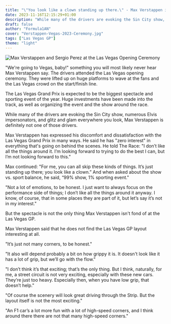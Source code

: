 ```yaml
---
title: "\"You look like a clown standing up there.\" - Max Verstappen is not happy with the Las Vegas Opening Ceremony"
date: 2023-11-16T12:15:29+01:00
description: "While many of the drivers are evoking the Sin City show, numerous Elvis impersonators, and glitz and glam everywhere you look, Max Verstappen is definitely not one of those drivers."
draft: false
author: "Formula1AN"
cover: "Verstappen-Vegas-2023-Ceremony.jpg"
tags: ["Las Vegas GP"]
theme: "light"
---
```

![Max Verstappen and Sergio Perez at the Las Vegas Opening Ceremony](http://formula1an.com/Verstappen-Vegas-2023-Ceremony.jpg)

"We're going to Vegas, baby!" something you will most likely never hear Max Verstappen say. The drivers attended the Las Vegas opening ceremony. They were lifted up on huge platforms to wave at the fans and the Las Vegas crowd on the start/finish line.

The Las Vegas Grand Prix is expected to be the biggest spectacle and sporting event of the year. Huge investments have been made into the track, as well as organizing the event and the show around the race.

While many of the drivers are evoking the Sin City show, numerous Elvis impersonators, and glitz and glam everywhere you look, Max Verstappen is definitely not one of those drivers.

Max Verstappen has expressed his discomfort and dissatisfaction with the Las Vegas Grand Prix in many ways. He said he has "zero interest" in everything that's going on behind the scenes. He told The Race: "I don’t like all the things around it. I’m looking forward to trying to do the best I can, but I’m not looking forward to this."

Max continued: "For me, you can all skip these kinds of things. It’s just standing up there; you look like a clown.” And when asked about the show vs. sport balance, he said, “99% show, 1% sporting event."

"Not a lot of emotions, to be honest. I just want to always focus on the performance side of things; I don’t like all the things around it anyway. I know, of course, that in some places they are part of it, but let’s say it’s not in my interest."

But the spectacle is not the only thing Max Verstappen isn't fond of at the Las Vegas GP.

Max Verstappen said that he does not find the Las Vegas GP layout interesting at all.

"It’s just not many corners, to be honest."

"It also will depend probably a bit on how grippy it is. It doesn't look like it has a lot of grip, but we’ll go with the flow."

"I don’t think it’s that exciting; that’s the only thing. But I think, naturally, for me, a street circuit is not very exciting, especially with these new cars. They’re just too heavy. Especially then, when you have low grip, that doesn’t help."

"Of course the scenery will look great driving through the Strip. But the layout itself is not the most exciting."

"An F1 car’s a lot more fun with a lot of high-speed corners, and I think around there there are not that many high-speed corners."